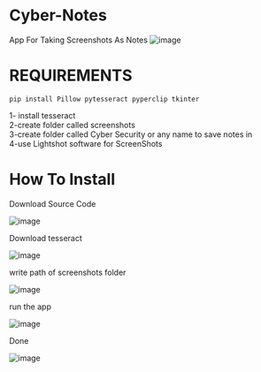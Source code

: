 # Cyber-Notes
App For Taking Screenshots As Notes
![image](https://github.com/user-attachments/assets/9b28af32-b188-491d-9988-b4e31a19b5f0)


# REQUIREMENTS

```
pip install Pillow pytesseract pyperclip tkinter
```

1- install tesseract <br>
2-create folder called screenshots<br>
3-create folder called Cyber Security or any name to save notes in<br>
4-use Lightshot software for ScreenShots<br>

# How To Install 

Download Source Code

![image](https://github.com/user-attachments/assets/fb26e37f-0ee1-4bbc-8f27-8446c5bde103)

Download tesseract

![image](https://github.com/user-attachments/assets/396dd25b-12f7-4734-8c03-bcd6b4b1103d)

write path of screenshots folder 

![image](https://github.com/user-attachments/assets/63d33f8e-2f31-4152-860b-39d4d1b8f5f5)


run the app 

![image](https://github.com/user-attachments/assets/988829c3-527a-4af5-a46d-75f956a2d804)

Done 

![image](https://github.com/user-attachments/assets/e1ed8044-5980-4781-8413-5b2922d24e10)
